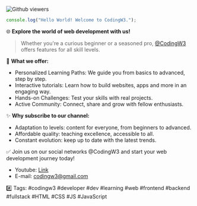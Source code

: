 ![Github viewers](https://komarev.com/ghpvc/?username=codingw3&color=3cb371&style=for-the-badge)

``` javascript
console.log("Hello World! Welcome to CodingW3.");
```

🌐 **Explore the world of web development with us!**
> Whether you're a curious beginner or a seasoned pro, [@CodingW3](https://youtube.com/@CodingW3) offers features for all skill levels.

🚀 **What we offer:**
- Personalized Learning Paths: We guide you from basics to advanced, step by step.
- Interactive tutorials: Learn how to build websites, apps and more in an engaging way.
- Hands-on Challenges: Test your skills with real projects.
- Active Community: Connect, share and grow with fellow enthusiasts.

✨ **Why subscribe to our channel:**
- Adaptation to levels: content for everyone, from beginners to advanced.
- Affordable quality: teaching excellence, accessible to all.
- Constant evolution: keep up to date with the latest trends.

✅ Join us on our social networks @CodingW3 and start your web development journey today!

- Youtube: [Link](https://youtube.com/@codingw3?sub_confirm=1)
- E-mail: codingw3@gmail.com
<!-- - Instagram: [Link](https://instagram.com/codingw3) -->
<!-- - Link in Bio: [Link](https://linkin.bio/codingw3) -->
<!-- - Facebook: [Link](https://facebook.com/codingw3) -->
<!-- - Twitter: [Link](https://twitter.com/codingw3) -->
<!-- - Pinterest: [Link](https://pinterest.com/codingw3) -->
<!-- - TikTok: [Link](https://tiktok.com/@codingw3) -->
<!-- - Linkedin: [Link](https://linkedin.com/company/codingw3) -->

#️⃣ Tags: #codingw3 #developer #dev #learning #web #frontend #backend #fullstack #HTML #CSS #JS #JavaScript
